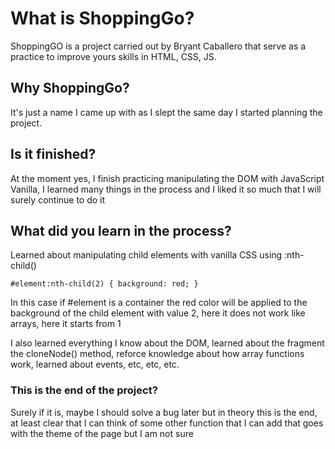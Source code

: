 # What is ShoppingGo?
ShoppingGO is a project carried out by Bryant Caballero that serve as a practice to improve yours skills in HTML, CSS, JS.

## Why ShoppingGo?
It's just a name I came up with as I slept the same day I started planning the project.

## Is it finished?
At the moment yes, I finish practicing manipulating the DOM with JavaScript Vanilla, I learned many things in the process and I liked it so much that I will surely continue to do it

## What did you learn in the process?
Learned about manipulating child elements with vanilla CSS using :nth-child()

`#element:nth-child(2) {
    background: red;
}`

In this case if #element is a container the red color will be applied to the background of the child element with value 2, here it does not work like arrays, here it starts from 1

I also learned everything I know about the DOM, learned about the fragment the cloneNode() method, reforce knowledge about how array functions work, learned about events, etc, etc, etc.

### This is the end of the project?
Surely if it is, maybe I should solve a bug later but in theory this is the end, at least clear that I can think of some other function that I can add that goes with the theme of the page but I am not sure
